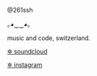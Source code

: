 @261ssh


｡◕‿‿◕｡

music and code, switzerland.


[✲ soundcloud](https://soundcloud.com/261ssh)

[✲ instagram](https://www.instagram.com/261ssh)
